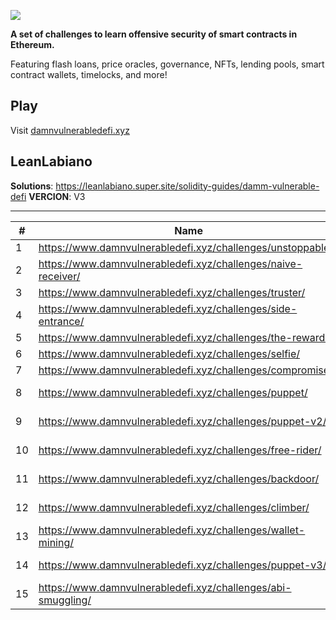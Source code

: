 ![](cover.png)

**A set of challenges to learn offensive security of smart contracts in Ethereum.**

Featuring flash loans, price oracles, governance, NFTs, lending pools, smart contract wallets, timelocks, and more!

## Play

Visit [damnvulnerabledefi.xyz](https://damnvulnerabledefi.xyz)

## LeanLabiano
**Solutions**: https://leanlabiano.super.site/solidity-guides/damm-vulnerable-defi
**VERCION**: V3

---

| # | Name | State |
| --- | --- | --- |
| 1 | https://www.damnvulnerabledefi.xyz/challenges/unstoppable/ | Superado |
| 2 | https://www.damnvulnerabledefi.xyz/challenges/naive-receiver/ | Superado |
| 3 | https://www.damnvulnerabledefi.xyz/challenges/truster/ | Superado |
| 4 | https://www.damnvulnerabledefi.xyz/challenges/side-entrance/ | Superado |
| 5 | https://www.damnvulnerabledefi.xyz/challenges/the-rewarder/ | Superado |
| 6 | https://www.damnvulnerabledefi.xyz/challenges/selfie/ | Superado |
| 7 | https://www.damnvulnerabledefi.xyz/challenges/compromised/ | Superado |
| 8 | https://www.damnvulnerabledefi.xyz/challenges/puppet/ | Not Started |
| 9 | https://www.damnvulnerabledefi.xyz/challenges/puppet-v2/ | Not Started |
| 10 | https://www.damnvulnerabledefi.xyz/challenges/free-rider/ | Not Started |
| 11 | https://www.damnvulnerabledefi.xyz/challenges/backdoor/ | Not Started |
| 12 | https://www.damnvulnerabledefi.xyz/challenges/climber/ | Not Started |
| 13 | https://www.damnvulnerabledefi.xyz/challenges/wallet-mining/ | Not Started |
| 14 | https://www.damnvulnerabledefi.xyz/challenges/puppet-v3/ | Not Started |
| 15 | https://www.damnvulnerabledefi.xyz/challenges/abi-smuggling/ | Not Started |